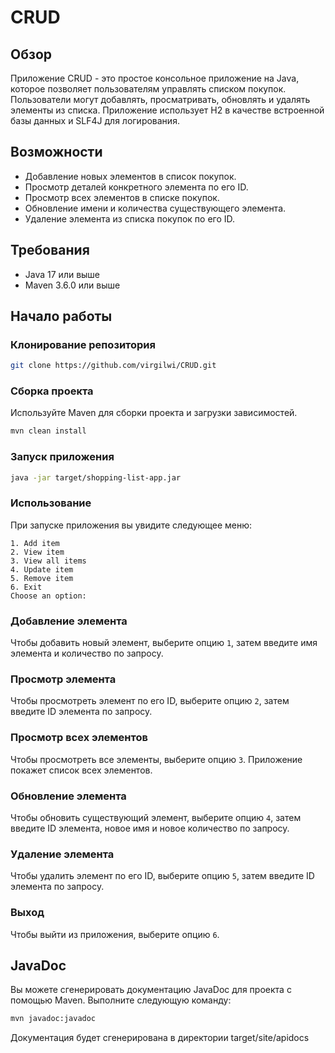 # CRUD

## Обзор

Приложение CRUD - это простое консольное приложение на Java, которое позволяет пользователям управлять списком покупок. Пользователи могут добавлять, просматривать, обновлять и удалять элементы из списка. Приложение использует H2 в качестве встроенной базы данных и SLF4J для логирования.

## Возможности

- Добавление новых элементов в список покупок.
- Просмотр деталей конкретного элемента по его ID.
- Просмотр всех элементов в списке покупок.
- Обновление имени и количества существующего элемента.
- Удаление элемента из списка покупок по его ID.

## Требования

- Java 17 или выше
- Maven 3.6.0 или выше

## Начало работы

### Клонирование репозитория

```sh
git clone https://github.com/virgilwi/CRUD.git
```

### Сборка проекта

Используйте Maven для сборки проекта и загрузки зависимостей.

```sh
mvn clean install
```

### Запуск приложения

```sh
java -jar target/shopping-list-app.jar
```

### Использование
При запуске приложения вы увидите следующее меню:
```
1. Add item
2. View item
3. View all items
4. Update item
5. Remove item
6. Exit
Choose an option:
```

### Добавление элемента
Чтобы добавить новый элемент, выберите опцию `1`, затем введите имя элемента и количество по запросу.

### Просмотр элемента
Чтобы просмотреть элемент по его ID, выберите опцию `2`, затем введите ID элемента по запросу.

### Просмотр всех элементов
Чтобы просмотреть все элементы, выберите опцию `3`. Приложение покажет список всех элементов.

### Обновление элемента
Чтобы обновить существующий элемент, выберите опцию `4`, затем введите ID элемента, новое имя и новое количество по запросу.

### Удаление элемента
Чтобы удалить элемент по его ID, выберите опцию `5`, затем введите ID элемента по запросу.

### Выход
Чтобы выйти из приложения, выберите опцию `6`.

## JavaDoc
Вы можете сгенерировать документацию JavaDoc для проекта с помощью Maven. Выполните следующую команду:
```sh
mvn javadoc:javadoc
```
Документация будет сгенерирована в директории target/site/apidocs